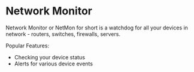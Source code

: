 # Network Monitor

Network Monitor or NetMon for short is a watchdog for all your devices in network - routers, switches, firewalls, servers.

Popular Features:
* Checking your device status
* Alerts for various device events
